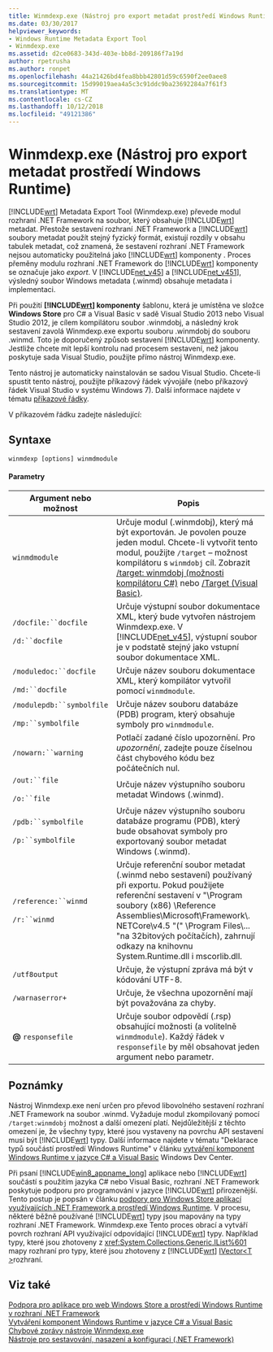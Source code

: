 ```yaml
---
title: Winmdexp.exe (Nástroj pro export metadat prostředí Windows Runtime)
ms.date: 03/30/2017
helpviewer_keywords:
- Windows Runtime Metadata Export Tool
- Winmdexp.exe
ms.assetid: d2ce0683-343d-403e-bb8d-209186f7a19d
author: rpetrusha
ms.author: ronpet
ms.openlocfilehash: 44a21426bd4fea8bbb42801d59c6590f2ee0aee8
ms.sourcegitcommit: 15d99019aea4a5c3c91ddc9ba23692284a7f61f3
ms.translationtype: MT
ms.contentlocale: cs-CZ
ms.lasthandoff: 10/12/2018
ms.locfileid: "49121386"
---
```

# <a name="winmdexpexe-windows-runtime-metadata-export-tool"></a>Winmdexp.exe (Nástroj pro export metadat prostředí Windows Runtime)
[!INCLUDE[wrt](../../../includes/wrt-md.md)] Metadata Export Tool (Winmdexp.exe) převede modul rozhraní .NET Framework na soubor, který obsahuje [!INCLUDE[wrt](../../../includes/wrt-md.md)] metadat. Přestože sestavení rozhraní .NET Framework a [!INCLUDE[wrt](../../../includes/wrt-md.md)] soubory metadat použít stejný fyzický formát, existují rozdíly v obsahu tabulek metadat, což znamená, že sestavení rozhraní .NET Framework nejsou automaticky použitelná jako [!INCLUDE[wrt](../../../includes/wrt-md.md)] komponenty . Proces přeměny modulu rozhraní .NET Framework do [!INCLUDE[wrt](../../../includes/wrt-md.md)] komponenty se označuje jako *export*. V [!INCLUDE[net_v45](../../../includes/net-v45-md.md)] a [!INCLUDE[net_v451](../../../includes/net-v451-md.md)], výsledný soubor Windows metadata (.winmd) obsahuje metadata i implementaci.  
  
 Při použití  **[!INCLUDE[wrt](../../../includes/wrt-md.md)] komponenty** šablonu, která je umístěna ve složce **Windows Store** pro C# a Visual Basic v sadě Visual Studio 2013 nebo Visual Studio 2012, je cílem kompilátoru soubor .winmdobj, a následný krok sestavení zavolá Winmdexp.exe exportu souboru .winmdobj do souboru .winmd. Toto je doporučený způsob sestavení [!INCLUDE[wrt](../../../includes/wrt-md.md)] komponenty. Jestliže chcete mít lepší kontrolu nad procesem sestavení, než jakou poskytuje sada Visual Studio, použijte přímo nástroj Winmdexp.exe.  
  
 Tento nástroj je automaticky nainstalován se sadou Visual Studio. Chcete-li spustit tento nástroj, použijte příkazový řádek vývojáře (nebo příkazový řádek Visual Studio v systému Windows 7). Další informace najdete v tématu [příkazové řádky](../../../docs/framework/tools/developer-command-prompt-for-vs.md).  
  
 V příkazovém řádku zadejte následující:  
  
## <a name="syntax"></a>Syntaxe  
  
```  
winmdexp [options] winmdmodule  
```  
  
#### <a name="parameters"></a>Parametry  
  
|Argument nebo možnost|Popis|  
|------------------------|-----------------|  
|`winmdmodule`|Určuje modul (.winmdobj), který má být exportován. Je povolen pouze jeden modul. Chcete-li vytvořit tento modul, použijte `/target` – možnost kompilátoru s `winmdobj` cíl. Zobrazit [/target: winmdobj (možnosti kompilátoru C#)](~/docs/csharp/language-reference/compiler-options/target-winmdobj-compiler-option.md) nebo [/Target (Visual Basic)](~/docs/visual-basic/reference/command-line-compiler/target.md).|  
|`/docfile:``docfile`<br /><br /> `/d:``docfile`|Určuje výstupní soubor dokumentace XML, který bude vytvořen nástrojem Winmdexp.exe. V [!INCLUDE[net_v45](../../../includes/net-v45-md.md)], výstupní soubor je v podstatě stejný jako vstupní soubor dokumentace XML.|  
|`/moduledoc:``docfile`<br /><br /> `/md:``docfile`|Určuje název souboru dokumentace XML, který kompilátor vytvořil pomocí `winmdmodule`.|  
|`/modulepdb:``symbolfile`<br /><br /> `/mp:``symbolfile`|Určuje název souboru databáze (PDB) program, který obsahuje symboly pro `winmdmodule`.|  
|`/nowarn:``warning`|Potlačí zadané číslo upozornění. Pro *upozornění*, zadejte pouze číselnou část chybového kódu bez počátečních nul.|  
|`/out:``file`<br /><br /> `/o:``file`|Určuje název výstupního souboru metadat Windows (.winmd).|  
|`/pdb:``symbolfile`<br /><br /> `/p:``symbolfile`|Určuje název výstupního souboru databáze programu (PDB), který bude obsahovat symboly pro exportovaný soubor metadat Windows (.winmd).|  
|`/reference:``winmd`<br /><br /> `/r:``winmd`|Určuje referenční soubor metadat (.winmd nebo sestavení) používaný při exportu. Pokud použijete referenční sestavení v "\Program soubory (x86) \Reference Assemblies\Microsoft\Framework\\. NETCore\v4.5 "(" \Program Files\\... "na 32bitových počítačích), zahrnují odkazy na knihovnu System.Runtime.dll i mscorlib.dll.|  
|`/utf8output`|Určuje, že výstupní zpráva má být v kódování UTF-8.|  
|`/warnaserror+`|Určuje, že všechna upozornění mají být považována za chyby.|  
|**@** `responsefile`|Určuje soubor odpovědí (.rsp) obsahující možnosti (a volitelně `winmdmodule`). Každý řádek v `responsefile` by měl obsahovat jeden argument nebo parametr.|  
  
## <a name="remarks"></a>Poznámky  
 Nástroj Winmdexp.exe není určen pro převod libovolného sestavení rozhraní .NET Framework na soubor .winmd. Vyžaduje modul zkompilovaný pomocí `/target:winmdobj` možnost a další omezení platí. Nejdůležitější z těchto omezení je, že všechny typy, které jsou vystaveny na povrchu API sestavení musí být [!INCLUDE[wrt](../../../includes/wrt-md.md)] typy. Další informace najdete v tématu "Deklarace typů součástí prostředí Windows Runtime" v článku [vytváření komponent Windows Runtime v jazyce C# a Visual Basic](https://go.microsoft.com/fwlink/p/?LinkID=238313) Windows Dev Center.  
  
 Při psaní [!INCLUDE[win8_appname_long](../../../includes/win8-appname-long-md.md)] aplikace nebo [!INCLUDE[wrt](../../../includes/wrt-md.md)] součástí s použitím jazyka C# nebo Visual Basic, rozhraní .NET Framework poskytuje podporu pro programování v jazyce [!INCLUDE[wrt](../../../includes/wrt-md.md)] přirozenější. Tento postup je popsán v článku [podpory pro Windows Store aplikací využívajících .NET Framework a prostředí Windows Runtime](../../../docs/standard/cross-platform/support-for-windows-store-apps-and-windows-runtime.md). V procesu, některé běžně používané [!INCLUDE[wrt](../../../includes/wrt-md.md)] typy jsou mapovány na typy rozhraní .NET Framework. Winmdexp.exe Tento proces obrací a vytváří povrch rozhraní API využívající odpovídající [!INCLUDE[wrt](../../../includes/wrt-md.md)] typy. Například typy, které jsou zhotoveny z <xref:System.Collections.Generic.IList%601> mapy rozhraní pro typy, které jsou zhotoveny z [!INCLUDE[wrt](../../../includes/wrt-md.md)] [IVector\<T >](https://go.microsoft.com/fwlink/p/?LinkId=251132)rozhraní.  
  
## <a name="see-also"></a>Viz také  
 [Podpora pro aplikace pro web Windows Store a prostředí Windows Runtime v rozhraní .NET Framework](../../../docs/standard/cross-platform/support-for-windows-store-apps-and-windows-runtime.md)  
 [Vytváření komponent Windows Runtime v jazyce C# a Visual Basic](https://go.microsoft.com/fwlink/p/?LinkID=238313)  
 [Chybové zprávy nástroje Winmdexp.exe](../../../docs/framework/tools/winmdexp-exe-error-messages.md)  
 [Nástroje pro sestavování, nasazení a konfiguraci (.NET Framework)](https://msdn.microsoft.com/library/b8c921be-6012-4181-b8d4-ab15813fc9a7)

